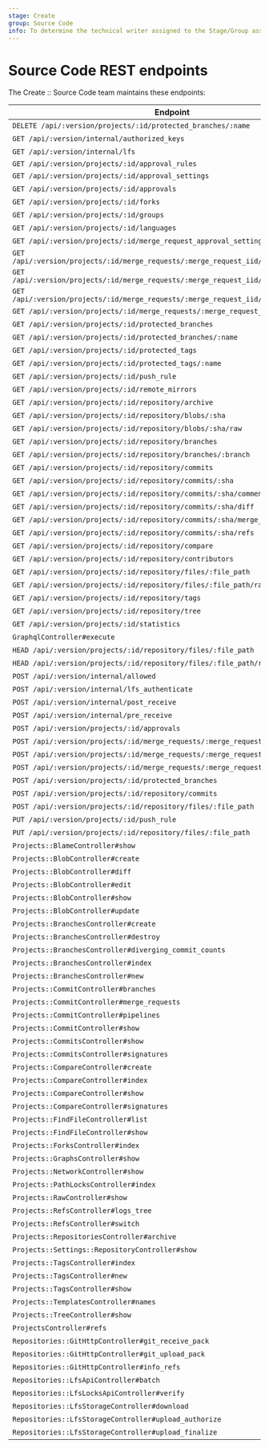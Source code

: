 ```yaml
---
stage: Create
group: Source Code
info: To determine the technical writer assigned to the Stage/Group associated with this page, see https://about.gitlab.com/handbook/product/ux/technical-writing/#assignments
---
```


# Source Code REST endpoints

The Create :: Source Code team maintains these endpoints:

| Endpoint                                                                           | Threshold                             | Source                                                                               |
| -----------------------------------------------------------------------------------|---------------------------------------|--------------------------------------------------------------------------------------|
| `DELETE /api/:version/projects/:id/protected_branches/:name`                       | `:low`                                |[source](https://gitlab.com/gitlab-org/gitlab/-/blob/master/lib/api/protected_branches.rb) |
| `GET /api/:version/internal/authorized_keys`                                       | `:high`                               |[source](https://gitlab.com/gitlab-org/gitlab/-/blob/master/lib/api/internal/base.rb) |            |         |
| `GET /api/:version/internal/lfs`                                                   | `:high`                               |[source](https://gitlab.com/gitlab-org/gitlab/-/blob/master/lib/api/internal/lfs.rb)|
| `GET /api/:version/projects/:id/approval_rules`                                    | `:low`                                |   |
| `GET /api/:version/projects/:id/approval_settings`                                 | default                               |   |
| `GET /api/:version/projects/:id/approvals`                                         | default                               |   |
| `GET /api/:version/projects/:id/forks`                                             | `:low`                                |[source](https://gitlab.com/gitlab-org/gitlab/-/blob/master/lib/api/projects.rb) |
| `GET /api/:version/projects/:id/groups`                                            | default                               | [source](https://gitlab.com/gitlab-org/gitlab/-/blob/master/lib/api/projects.rb)  |
| `GET /api/:version/projects/:id/languages`                                         | `:medium`                             |[source](https://gitlab.com/gitlab-org/gitlab/-/blob/master/lib/api/projects.rb) |
| `GET /api/:version/projects/:id/merge_request_approval_setting`                    | `:medium`                             |[source](https://gitlab.com/gitlab-org/gitlab/-/blob/master/ee/lib/api/merge_request_approval_settings.rb) |
| `GET /api/:version/projects/:id/merge_requests/:merge_request_iid/approval_rules`  | `:low`                                 |[source](https://gitlab.com/gitlab-org/gitlab/-/blob/master/ee/lib/api/merge_request_approval_rules.rb) |
| `GET /api/:version/projects/:id/merge_requests/:merge_request_iid/approval_settings` | `:low`                                |[source](https://gitlab.com/gitlab-org/gitlab/-/blob/master/ee/lib/api/project_approval_settings.rb) |
| `GET /api/:version/projects/:id/merge_requests/:merge_request_iid/approval_state`  | `:low`                                | [source](https://gitlab.com/gitlab-org/gitlab/-/blob/master/lib/api/merge_request_approvals.rb) |
| `GET /api/:version/projects/:id/merge_requests/:merge_request_iid/approvals`       | `:low`                                |[source](https://gitlab.com/gitlab-org/gitlab/-/blob/master/lib/api/merge_request_approvals.rb) |
| `GET /api/:version/projects/:id/protected_branches`                                | default                               |[source](https://gitlab.com/gitlab-org/gitlab/-/blob/master/lib/api/protected_branches.rb) |
| `GET /api/:version/projects/:id/protected_branches/:name`                          | default                               |[source](https://gitlab.com/gitlab-org/gitlab/-/blob/master/lib/api/protected_branches.rb) |
| `GET /api/:version/projects/:id/protected_tags`                                    | default                               |  |
| `GET /api/:version/projects/:id/protected_tags/:name`                              | default                               |  |
| `GET /api/:version/projects/:id/push_rule`                                         | default                               |   |
| `GET /api/:version/projects/:id/remote_mirrors`                                    | default                               |   |
| `GET /api/:version/projects/:id/repository/archive`                                | default                               |   |
| `GET /api/:version/projects/:id/repository/blobs/:sha`                             | default                               |   |
| `GET /api/:version/projects/:id/repository/blobs/:sha/raw`                         | default                               |    |
| `GET /api/:version/projects/:id/repository/branches`                               | `:low`                                |[source](https://gitlab.com/gitlab-org/gitlab/-/blob/master/lib/api/branches.rb) |
| `GET /api/:version/projects/:id/repository/branches/:branch`                       | `:low`                                |[source](https://gitlab.com/gitlab-org/gitlab/-/blob/master/lib/api/branches.rb) |
| `GET /api/:version/projects/:id/repository/commits`                                | `:low`                                 |[source](https://gitlab.com/gitlab-org/gitlab/-/blob/master/lib/api/commits.rb)|
| `GET /api/:version/projects/:id/repository/commits/:sha`                           | default                               | [source](https://gitlab.com/gitlab-org/gitlab/-/blob/master/lib/api/commits.rb) |
| `GET /api/:version/projects/:id/repository/commits/:sha/comments`                  | default                               | [source](https://gitlab.com/gitlab-org/gitlab/-/blob/master/lib/api/commits.rb) |
| `GET /api/:version/projects/:id/repository/commits/:sha/diff`                      | `:low`                                |[source](https://gitlab.com/gitlab-org/gitlab/-/blob/master/lib/api/commits.rb) |
| `GET /api/:version/projects/:id/repository/commits/:sha/merge_requests`            | `:low`                                |[source](https://gitlab.com/gitlab-org/gitlab/-/blob/master/lib/api/commits.rb)|
| `GET /api/:version/projects/:id/repository/commits/:sha/refs`                      | `:low`                                |[source](https://gitlab.com/gitlab-org/gitlab/-/blob/master/lib/api/commits.rb) |
| `GET /api/:version/projects/:id/repository/compare`                                | `:low`                                |[source](https://gitlab.com/gitlab-org/gitlab/-/blob/master/lib/api/repositories.rb) |
| `GET /api/:version/projects/:id/repository/contributors`                           | default                               |   |
| `GET /api/:version/projects/:id/repository/files/:file_path`                       | default                               |   |
| `GET /api/:version/projects/:id/repository/files/:file_path/raw`                   | `:low`                                |[source](https://gitlab.com/gitlab-org/gitlab/-/blob/master/lib/api/files.rb) |
| `GET /api/:version/projects/:id/repository/tags`                                   | `:low`                                |[source](https://gitlab.com/gitlab-org/gitlab/-/blob/master/lib/api/tags.rb) |
| `GET /api/:version/projects/:id/repository/tree`                                   | `:low`                                |[source](https://gitlab.com/gitlab-org/gitlab/-/blob/master/lib/api/repositories.rb) |
| `GET /api/:version/projects/:id/statistics`                                        | default                               |    |
| `GraphqlController#execute`                                                        | default                               |    |
| `HEAD /api/:version/projects/:id/repository/files/:file_path`                      | `:low`                                |[source](https://gitlab.com/gitlab-org/gitlab/-/blob/master/lib/api/files.rb) |
| `HEAD /api/:version/projects/:id/repository/files/:file_path/raw`                  | `:low`                                |[source](https://gitlab.com/gitlab-org/gitlab/-/blob/master/lib/api/files.rb) |
| `POST /api/:version/internal/allowed`                                              | default                               | [source](https://gitlab.com/gitlab-org/gitlab/-/blob/master/lib/api/internal/base.rb)  |
| `POST /api/:version/internal/lfs_authenticate`                                     | `:high`                               |[source](https://gitlab.com/gitlab-org/gitlab/-/blob/master/lib/api/internal/base.rb) |
| `POST /api/:version/internal/post_receive`                                         | default                               | [source](https://gitlab.com/gitlab-org/gitlab/-/blob/master/lib/api/internal/base.rb)  |
| `POST /api/:version/internal/pre_receive`                                          | `:high`                               |[source](https://gitlab.com/gitlab-org/gitlab/-/blob/master/lib/api/internal/base.rb) |
| `POST /api/:version/projects/:id/approvals`                                        | `:low`                                |[source](https://gitlab.com/gitlab-org/gitlab/-/blob/master/ee/lib/api/project_approvals.rb) |
| `POST /api/:version/projects/:id/merge_requests/:merge_request_iid/approvals`      | `:low`                                | [source](https://gitlab.com/gitlab-org/gitlab/-/blob/master/lib/api/merge_request_approvals.rb) |
| `POST /api/:version/projects/:id/merge_requests/:merge_request_iid/approve`        | `:low`                                 |[source](https://gitlab.com/gitlab-org/gitlab/-/blob/master/lib/api/merge_request_approvals.rb) |
| `POST /api/:version/projects/:id/merge_requests/:merge_request_iid/unapprove`      | `:low`                                |[source](https://gitlab.com/gitlab-org/gitlab/-/blob/master/lib/api/merge_request_approvals.rb)|
| `POST /api/:version/projects/:id/protected_branches`                               | `:low`                                |[source](https://gitlab.com/gitlab-org/gitlab/-/blob/master/lib/api/protected_branches.rb)|
| `POST /api/:version/projects/:id/repository/commits`                               | `:low`                               |[source](https://gitlab.com/gitlab-org/gitlab/-/blob/master/lib/api/commits.rb)|
| `POST /api/:version/projects/:id/repository/files/:file_path`                      | `:low`                                |[source](https://gitlab.com/gitlab-org/gitlab/-/blob/master/lib/api/files.rb) |
| `PUT /api/:version/projects/:id/push_rule`                                         | default                               |   |
| `PUT /api/:version/projects/:id/repository/files/:file_path`                       | `:low`                                |[source](https://gitlab.com/gitlab-org/gitlab/-/blob/master/lib/api/files.rb) |
| `Projects::BlameController#show`                                                   | `:low`                                 |[source](https://gitlab.com/gitlab-org/gitlab/-/blob/master/app/controllers/projects/blame_controller.rb) |
| `Projects::BlobController#create`                                                  | `:low`                               |[source](https://gitlab.com/gitlab-org/gitlab/-/blob/master/app/controllers/projects/blob_controller.rb)  |
| `Projects::BlobController#diff`                                                    | `:low`                                |[source](https://gitlab.com/gitlab-org/gitlab/-/blob/master/app/controllers/projects/blob_controller.rb) |
| `Projects::BlobController#edit`                                                    | `:low`                                |[source](https://gitlab.com/gitlab-org/gitlab/-/blob/master/app/controllers/projects/blob_controller.rb)  |
| `Projects::BlobController#show`                                                    | `:low`                                |[source](https://gitlab.com/gitlab-org/gitlab/-/blob/master/app/controllers/projects/blob_controller.rb)  |
| `Projects::BlobController#update`                                                  | `:low`                               |[source](https://gitlab.com/gitlab-org/gitlab/-/blob/master/app/controllers/projects/blob_controller.rb)  |
| `Projects::BranchesController#create`                                              | `:low`                               |[source](https://gitlab.com/gitlab-org/gitlab/-/blob/master/app/controllers/projects/branches_controller.rb) |
| `Projects::BranchesController#destroy`                                             | `:low`                                |[source](https://gitlab.com/gitlab-org/gitlab/-/blob/master/app/controllers/projects/branches_controller.rb) |
| `Projects::BranchesController#diverging_commit_counts`                             | `:low`                                |[source](https://gitlab.com/gitlab-org/gitlab/-/blob/master/app/controllers/projects/branches_controller.rb) |
| `Projects::BranchesController#index`                                               | `:low`                                |[source](https://gitlab.com/gitlab-org/gitlab/-/blob/master/app/controllers/projects/branches_controller.rb) |
| `Projects::BranchesController#new`                                                 | `:low`                                |[source](https://gitlab.com/gitlab-org/gitlab/-/blob/master/app/controllers/projects/branches_controller.rb) |
| `Projects::CommitController#branches`                                              | `:low`                                |[source](https://gitlab.com/gitlab-org/gitlab/-/blob/master/app/controllers/projects/commit_controller.rb) |
| `Projects::CommitController#merge_requests`                                        | `:low`                                |[source](https://gitlab.com/gitlab-org/gitlab/-/blob/master/app/controllers/projects/commit_controller.rb) |
| `Projects::CommitController#pipelines`                                             | `:low`                                |[source](https://gitlab.com/gitlab-org/gitlab/-/blob/master/app/controllers/projects/commit_controller.rb) |
| `Projects::CommitController#show`                                                  | `:low`                                |[source](https://gitlab.com/gitlab-org/gitlab/-/blob/master/app/controllers/projects/commit_controller.rb) |
| `Projects::CommitsController#show`                                                 | `:low`                                |[source](https://gitlab.com/gitlab-org/gitlab/-/blob/master/app/controllers/projects/commits_controller.rb)|
| `Projects::CommitsController#signatures`                                           | `:low`                                |[source](https://gitlab.com/gitlab-org/gitlab/-/blob/master/app/controllers/projects/commits_controller.rb) |
| `Projects::CompareController#create`                                               | `:low`                                |[source](https://gitlab.com/gitlab-org/gitlab/-/blob/master/app/controllers/projects/commits_controller.rb) |
| `Projects::CompareController#index`                                                | `:low`                               |[source](https://gitlab.com/gitlab-org/gitlab/-/blob/master/app/controllers/projects/compare_controller.rb) |
| `Projects::CompareController#show`                                                 | `:low`                               |[source](https://gitlab.com/gitlab-org/gitlab/-/blob/master/app/controllers/projects/compare_controller.rb) |
| `Projects::CompareController#signatures`                                           | `:low`                                |[source](https://gitlab.com/gitlab-org/gitlab/-/blob/master/app/controllers/projects/compare_controller.rb) |
| `Projects::FindFileController#list`                                                | `:low`                               |[source](https://gitlab.com/gitlab-org/gitlab/-/blob/master/app/controllers/projects/find_file_controller.rb) |
| `Projects::FindFileController#show`                                                | `:low`                                 |[source](https://gitlab.com/gitlab-org/gitlab/-/blob/master/app/controllers/projects/find_file_controller.rb) |
| `Projects::ForksController#index`                                                  | `:low`                                |[source](https://gitlab.com/gitlab-org/gitlab/-/blob/master/app/controllers/projects/forks_controller.rb) |
| `Projects::GraphsController#show`                                                  | `:low`                                |[source](https://gitlab.com/gitlab-org/gitlab/-/blob/master/app/controllers/projects/graphs_controller.rb) |
| `Projects::NetworkController#show`                                                 | `:low`                                |[source](https://gitlab.com/gitlab-org/gitlab/-/blob/master/app/controllers/projects/network_controller.rb) |
| `Projects::PathLocksController#index`                                              | `:low`                                |[source](https://gitlab.com/gitlab-org/gitlab/-/blob/master/ee/app/controllers/projects/path_locks_controller.rb) |
| `Projects::RawController#show`                                                     | default                               |   |
| `Projects::RefsController#logs_tree`                                               | `:low`                                |[source](https://gitlab.com/gitlab-org/gitlab/-/blob/master/app/controllers/projects/refs_controller.rb) |
| `Projects::RefsController#switch`                                                  | `:low`                                |[source](https://gitlab.com/gitlab-org/gitlab/-/blob/master/app/controllers/projects/refs_controller.rb) |
| `Projects::RepositoriesController#archive`                                         | default                               |   |
| `Projects::Settings::RepositoryController#show`                                    | `:low`                                |[source](https://gitlab.com/gitlab-org/gitlab/-/blob/master/app/controllers/projects/settings/repository_controller.rb) |
| `Projects::TagsController#index`                                                   | `:low`                                |[source](https://gitlab.com/gitlab-org/gitlab/-/blob/master/app/controllers/projects/tags_controller.rb) |
| `Projects::TagsController#new`                                                     | `:low`                                |[source](https://gitlab.com/gitlab-org/gitlab/-/blob/master/app/controllers/projects/tags_controller.rb) |
| `Projects::TagsController#show`                                                    | `:low`                               |[source](https://gitlab.com/gitlab-org/gitlab/-/blob/master/app/controllers/projects/tags_controller.rb) |
| `Projects::TemplatesController#names`                                              | `:low`                                 |[source](https://gitlab.com/gitlab-org/gitlab/-/blob/master/app/controllers/projects/templates_controller.rb) |
| `Projects::TreeController#show`                                                    | `:low`                                |[source](https://gitlab.com/gitlab-org/gitlab/-/blob/master/app/controllers/projects/tree_controller.rb) |
| `ProjectsController#refs`                                                          | `:low`                                 |[source](https://gitlab.com/gitlab-org/gitlab/-/blob/master/app/controllers/projects_controller.rb) |
| `Repositories::GitHttpController#git_receive_pack`                                 | default                               |   |
| `Repositories::GitHttpController#git_upload_pack`                                  | default                               |   |
| `Repositories::GitHttpController#info_refs`                                        | default                               |   |
| `Repositories::LfsApiController#batch`                                             | `:medium`                             |[source](https://gitlab.com/gitlab-org/gitlab/-/blob/master/app/controllers/repositories/lfs_api_controller.rb) |
| `Repositories::LfsLocksApiController#verify`                                       | default                               |   |
| `Repositories::LfsStorageController#download`                                      | `:medium`                             |[source](https://gitlab.com/gitlab-org/gitlab/-/blob/master/app/controllers/repositories/lfs_storage_controller.rb) |
| `Repositories::LfsStorageController#upload_authorize`                              | `:medium`                             |[source](https://gitlab.com/gitlab-org/gitlab/-/blob/master/app/controllers/repositories/lfs_storage_controller.rb) |
| `Repositories::LfsStorageController#upload_finalize`                               | `:low`                                |[source](https://gitlab.com/gitlab-org/gitlab/-/blob/master/app/controllers/repositories/lfs_storage_controller.rb) |
